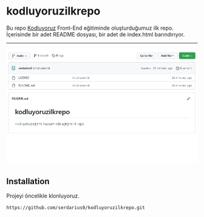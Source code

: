 # kodluyoruzilkrepo


Bu repo [Kodluyoruz](kodluyoruz.org) Front-End eğitiminde oluşturduğumuz ilk repo. İçerisinde bir adet README dosyası, bir adet de index.html barındırıyor.

------

![](repopic.png)

## Installation

Projeyi öncelikle klonluyoruz.


```
https://github.com/serdarius0/kodluyoruzilkrepo.git
```








